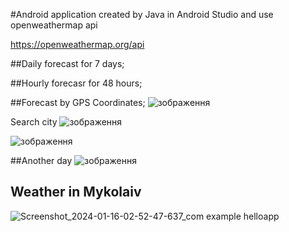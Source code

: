 #Android application created by Java in Android Studio and use openweathermap api

https://openweathermap.org/api

##Daily forecast for 7 days;

##Hourly forecasr for 48 hours;

##Forecast by GPS Coordinates;
![зображення](https://github.com/TENOVOD/AndroidWeatherForecast/assets/57965389/335e44dd-c67f-411e-a7c9-360e4fe53aef)

Search city
![зображення](https://github.com/TENOVOD/AndroidWeatherForecast/assets/57965389/229af50f-cbbe-4bea-9b8b-8e6856ab1e01)

![зображення](https://github.com/TENOVOD/AndroidWeatherForecast/assets/57965389/6e71d48f-df11-4c5c-bfb1-3853eadaa89a)

##Another day
![зображення](https://github.com/TENOVOD/AndroidWeatherForecast/assets/57965389/6c78ba2a-b872-45b9-a350-c5fd5637650d)

## Weather in Mykolaiv 
![Screenshot_2024-01-16-02-52-47-637_com example helloapp](https://github.com/TENOVOD/AndroidWeatherForecast/assets/57965389/84c41e7e-a528-4687-9c58-1a29142a3658)





